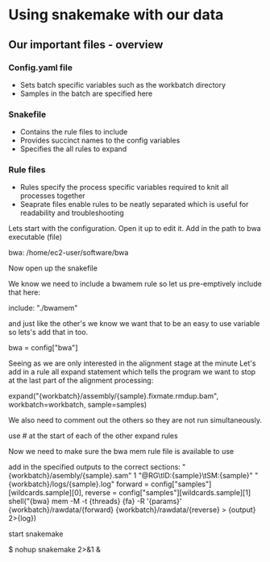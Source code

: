 # Using snakemake with our data

## Our important files - overview

### Config.yaml file
  * Sets batch specific variables such as the workbatch directory
  * Samples in the batch are specified here

### Snakefile
  * Contains the rule files to include
  * Provides succinct names to the config variables
  * Specifies the all rules to expand

### Rule files
  * Rules specify the process specific variables required to knit all processes together
  * Seaprate files enable rules to be neatly separated which is useful for readability and troubleshooting


Lets start with the configuration. Open it up to edit it. 
Add in the path to bwa executable (file)

bwa:
  /home/ec2-user/software/bwa

Now open up the snakefile

We know we need to include a bwamem rule so let us pre-emptively include that here:

include: "./bwamem"

and just like the other's we know we want that to be an easy to use variable so lets's add that in too.

bwa = config["bwa"]

Seeing as we are only interested in the alignment stage at the minute
Let's add in a rule all expand statement which tells the program we want to stop at the last part of the alignment processing:

expand("{workbatch}/assembly/{sample}.fixmate.rmdup.bam", workbatch=workbatch, sample=samples)

We also need to comment out the others so they are not run simultaneously. 

use # at the start of each of the other expand rules

Now we need to make sure the bwa mem rule file is available to use

add in the specified outputs to the correct sections:
	"{workbatch}/asembly/{sample}.sam"
	1
        "@RG\tID:{sample}\tSM:{sample}"
	"{workbatch}/logs/{sample}.log"
	forward = config["samples"][wildcards.sample][0],
        reverse = config["samples"][wildcards.sample][1]
        shell("{bwa} mem -M -t {threads} {fa} -R '{params}' {workbatch}/rawdata/{forward} {workbatch}/rawdata/{reverse} > {output} 2>{log})

start snakemake

$ nohup snakemake 2>&1 &
